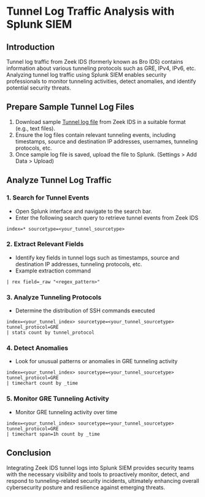 # Tunnel Log Traffic Analysis with Splunk SIEM

## Introduction
Tunnel log traffic from Zeek IDS (formerly known as Bro IDS) contains information about various tunneling protocols such as GRE, IPv4, IPv6, etc. Analyzing tunnel log traffic using Splunk SIEM enables security professionals to monitor tunneling activities, detect anomalies, and identify potential security threats.

## Prepare Sample Tunnel Log Files
1.	Download sample [Tunnel log file](https://www.secrepo.com/maccdc2012/tunnel.log.gz) from Zeek IDS in a suitable format (e.g., text files).
2.	Ensure the log files contain relevant tunneling events, including timestamps, source and destination IP addresses, usernames, tunneling protocols, etc.
3.	Once sample log file is saved, upload the file to Splunk. (Settings > Add Data > Upload)

## Analyze Tunnel Log Traffic
### 1.	Search for Tunnel Events
-	Open Splunk interface and navigate to the search bar.
-	Enter the following search query to retrieve tunnel events from Zeek IDS
```
index=* sourcetype=<your_tunnel_sourcetype>
```

### 2.	Extract Relevant Fields
-	Identify key fields in tunnel logs such as timestamps, source and destination IP addresses, tunneling protocols, etc.
-	Example extraction command
```
| rex field=_raw "<regex_pattern>"
```

### 3.	Analyze Tunneling Protocols
-	Determine the distribution of SSH commands executed
```
index=<your_tunnel_index> sourcetype=<your_tunnel_sourcetype> tunnel_protocol=GRE
| stats count by tunnel_protocol
```

### 4.	Detect Anomalies
-	Look for unusual patterns or anomalies in GRE tunneling activity
```
index=<your_tunnel_index> sourcetype=<your_tunnel_sourcetype> tunnel_protocol=GRE
| timechart count by _time
```

### 5.	Monitor GRE Tunneling Activity
-	Monitor GRE tunneling activity over time
```
index=<your_tunnel_index> sourcetype=<your_tunnel_sourcetype> tunnel_protocol=GRE
| timechart span=1h count by _time

```
## Conclusion
Integrating Zeek IDS tunnel logs into Splunk SIEM provides security teams with the necessary visibility and tools to proactively monitor, detect, and respond to tunneling-related security incidents, ultimately enhancing overall cybersecurity posture and resilience against emerging threats.
